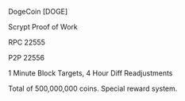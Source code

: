 DogeCoin [DOGE]

Scrypt Proof of Work

RPC 22555

P2P 22556

1 Minute Block Targets, 4 Hour Diff Readjustments

Total of 500,000,000 coins. Special reward system.
